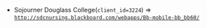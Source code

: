  - Sojourner Douglass College(`client_id=3224`) => [`http://sdcnursing.blackboard.com/webapps/Bb-mobile-bb_bb60/`](http://sdcnursing.blackboard.com/webapps/Bb-mobile-bb_bb60/)
